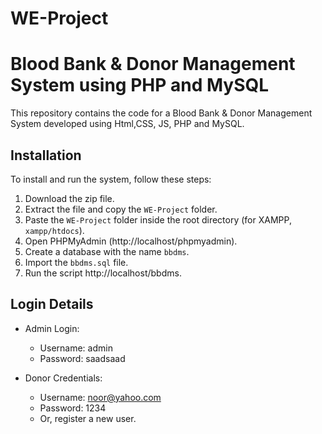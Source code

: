 # WE-Project
# Blood Bank & Donor Management System using PHP and MySQL

This repository contains the code for a Blood Bank & Donor Management System developed using Html,CSS, JS, PHP and MySQL.

## Installation

To install and run the system, follow these steps:

1. Download the zip file.
2. Extract the file and copy the `WE-Project` folder.
3. Paste the `WE-Project` folder inside the root directory (for XAMPP, `xampp/htdocs`).
4. Open PHPMyAdmin (http://localhost/phpmyadmin).
5. Create a database with the name `bbdms`.
6. Import the `bbdms.sql` file.
7. Run the script http://localhost/bbdms.

## Login Details

- Admin Login:
    - Username: admin
    - Password: saadsaad

- Donor Credentials:
    - Username: noor@yahoo.com
    - Password: 1234
    - Or, register a new user.

